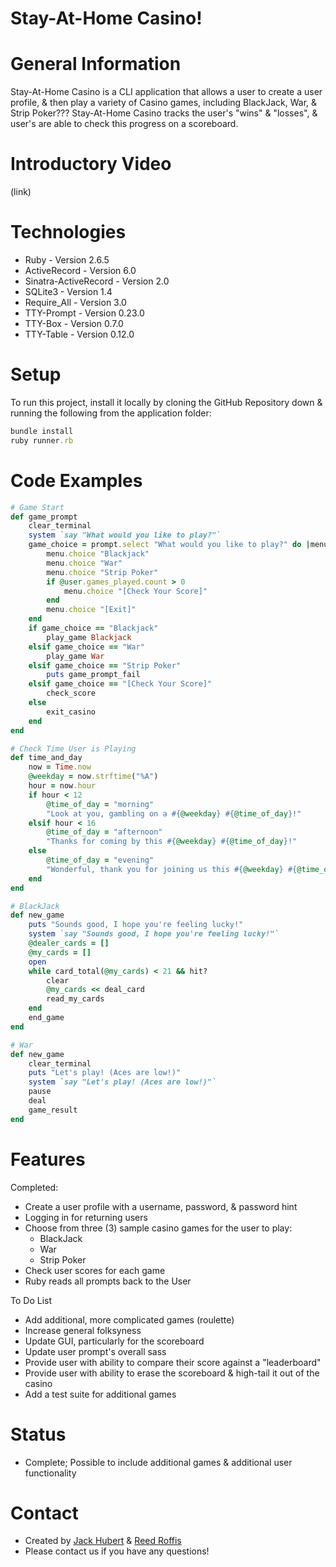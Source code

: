 # Stay-At-Home Casino!


# General Information

Stay-At-Home Casino is a CLI application that allows a user to create a user profile, & then play a variety of Casino games, including BlackJack, War, & Strip Poker???
Stay-At-Home Casino tracks the user's "wins" & "losses", & user's are able to check this progress on a scoreboard.

# Introductory Video

(link)

# Technologies
- Ruby - Version 2.6.5
- ActiveRecord - Version 6.0
- Sinatra-ActiveRecord - Version 2.0
- SQLite3 - Version 1.4
- Require_All - Version 3.0
- TTY-Prompt - Version 0.23.0
- TTY-Box - Version 0.7.0
- TTY-Table - Version 0.12.0


# Setup
To run this project, install it locally by cloning the GitHub Repository down & running the following from the application folder:
``` ruby
bundle install
ruby runner.rb
```

# Code Examples

``` ruby
# Game Start
def game_prompt
    clear_terminal
    system `say "What would you like to play?"`
    game_choice = prompt.select "What would you like to play?" do |menu|
        menu.choice "Blackjack"
        menu.choice "War"
        menu.choice "Strip Poker"
        if @user.games_played.count > 0
            menu.choice "[Check Your Score]"
        end
        menu.choice "[Exit]"
    end
    if game_choice == "Blackjack"
        play_game Blackjack
    elsif game_choice == "War"
        play_game War
    elsif game_choice == "Strip Poker"
        puts game_prompt_fail
    elsif game_choice == "[Check Your Score]"
        check_score
    else
        exit_casino
    end
end
```

``` ruby
# Check Time User is Playing
def time_and_day
    now = Time.now
    @weekday = now.strftime("%A")
    hour = now.hour
    if hour < 12
        @time_of_day = "morning"
        "Look at you, gambling on a #{@weekday} #{@time_of_day}!"
    elsif hour < 16
        @time_of_day = "afternoon"
        "Thanks for coming by this #{@weekday} #{@time_of_day}!"
    else
        @time_of_day = "evening"
        "Wonderful, thank you for joining us this #{@weekday} #{@time_of_day}!"
    end
end
```

``` ruby
# BlackJack
def new_game
    puts "Sounds good, I hope you're feeling lucky!"
    system `say "Sounds good, I hope you're feeling lucky!"`
    @dealer_cards = []
    @my_cards = []
    open
    while card_total(@my_cards) < 21 && hit?
        clear
        @my_cards << deal_card
        read_my_cards
    end
    end_game
end
```

``` ruby
# War
def new_game
    clear_terminal
    puts "Let's play! (Aces are low!)"
    system `say "Let's play! (Aces are low!)"`
    pause
    deal
    game_result
end
```


# Features
Completed:
- Create a user profile with a username, password, & password hint
- Logging in for returning users
- Choose from three (3) sample casino games for the user to play:
    - BlackJack
    - War
    - Strip Poker
- Check user scores for each game
- Ruby reads all prompts back to the User

To Do List
- Add additional, more complicated games (roulette)
- Increase general folksyness
- Update GUI, particularly for the scoreboard
- Update user prompt's overall sass
- Provide user with ability to compare their score against a "leaderboard"
- Provide user with ability to erase the scoreboard & high-tail it out of the casino
- Add a test suite for additional games

# Status
- Complete; Possible to include additional games & additional user functionality

# Contact
- Created by [Jack Hubert](https://github.com/hydroflux) & [Reed Roffis](https://github.com/reedroffis)
- Please contact us if you have any questions!